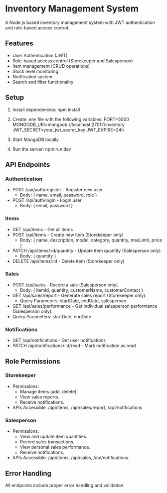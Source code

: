 # Inventory Management System

A Node.js based inventory management system with JWT authentication and role-based access control.

## Features

- User Authentication (JWT)
- Role-based access control (Storekeeper and Salesperson)
- Item management (CRUD operations)
- Stock level monitoring
- Notification system
- Search and filter functionality

## Setup

1. Install dependencies:
npm install

2. Create .env file with the following variables:
PORT=5000
MONGODB_URI=mongodb://localhost:27017/inventory
JWT_SECRET=your_jwt_secret_key
JWT_EXPIRE=24h

3. Start MongoDB locally

4. Run the server:
npm run dev

## API Endpoints

### Authentication
- POST /api/auth/register - Register new user
  - Body: { name, email, password, role }
- POST /api/auth/login - Login user
  - Body: { email, password }

### Items
- GET /api/items - Get all items
- POST /api/items - Create new item (Storekeeper only)
  - Body: { name, description, model, category, quantity, maxLimit, price }
- PATCH /api/items/:id/quantity - Update item quantity (Salesperson only)
   - Body: { quantity }
- DELETE /api/items/:id - Delete item (Storekeeper only)

### Sales
- POST /api/sales - Record a sale (Salesperson only).
   - Body: { itemId, quantity, customerName, customerContact }
- GET /api/sales/report - Generate sales report (Storekeeper only).
  - Query Parameters: startDate, endDate, salesperson
- GET /api/sales/performance - Get individual salesperson performance (Salesperson only).
 - Query Parameters: startDate, endDate

### Notifications
- GET /api/notifications - Get user notifications
- PATCH /api/notifications/:id/read - Mark notification as read

## Role Permissions

### Storekeeper
- Permissions:
   - Manage items (add, delete).
   - View sales reports.
   - Receive notifications.
- APIs Accessible: /api/items, /api/sales/report, /api/notifications

### Salesperson
- Permissions:
  - View and update item quantities.
  - Record sales transactions.
  - View personal sales performance.
  - Receive notifications.
- APIs Accessible: /api/items, /api/sales, /api/notifications.

## Error Handling
All endpoints include proper error handling and validation.
